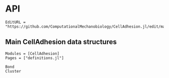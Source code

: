 # API
```@meta
EditURL = "https://github.com/ComputationalMechanobiology/CellAdhesion.jl/edit/main/docs/src/API.md"
```

## Main CellAdhesion data structures

```@autodocs
Modules = [CellAdhesion]
Pages = ["definitions.jl"]
```

```@docs
Bond
Cluster
```
